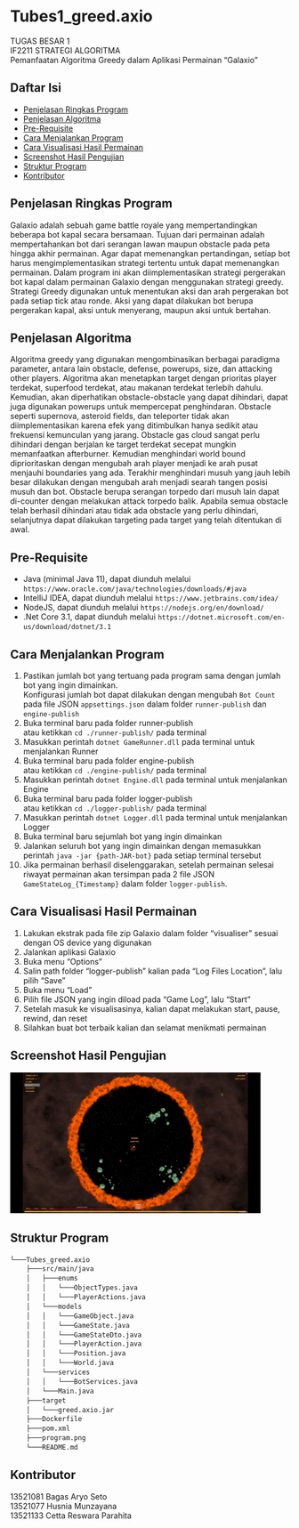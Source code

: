 # Tubes1_greed.axio
TUGAS BESAR 1 <br>
IF2211 STRATEGI ALGORITMA <br>
Pemanfaatan Algoritma Greedy dalam Aplikasi Permainan “Galaxio” <br>

## Daftar Isi

- [Penjelasan Ringkas Program](#penjelasan-ringkas-program)
- [Penjelasan Algoritma](#penjelasan-algoritma)
- [Pre-Requisite](#pre-requisite)
- [Cara Menjalankan Program](#cara-menjalankan-program)
- [Cara Visualisasi Hasil Permainan](#cara-visualisasi-hasil-permainan)
- [Screenshot Hasil Pengujian](#screenshot-hasil-pengujian)
- [Struktur Program](#struktur-program)
- [Kontributor](#kontributor)

## Penjelasan Ringkas Program

Galaxio adalah sebuah game battle royale yang mempertandingkan beberapa bot kapal secara bersamaan. Tujuan dari permainan adalah mempertahankan bot dari serangan lawan maupun obstacle pada peta hingga akhir permainan. Agar dapat memenangkan pertandingan, setiap bot harus mengimplementasikan strategi tertentu untuk dapat memenangkan permainan. Dalam program ini akan diimplementasikan strategi pergerakan bot kapal dalam permainan Galaxio dengan menggunakan strategi greedy. Strategi Greedy digunakan untuk menentukan aksi dan arah pergerakan bot pada setiap tick atau ronde. Aksi yang dapat dilakukan bot berupa pergerakan kapal, aksi untuk menyerang, maupun aksi untuk bertahan.

## Penjelasan Algoritma

Algoritma greedy yang digunakan mengombinasikan berbagai paradigma parameter, antara lain obstacle, defense, powerups, size, dan attacking other players. Algoritma akan menetapkan target dengan prioritas player terdekat, superfood terdekat, atau makanan terdekat terlebih dahulu. Kemudian, akan diperhatikan obstacle-obstacle yang dapat dihindari, dapat juga digunakan powerups untuk mempercepat penghindaran. Obstacle seperti supernova, asteroid fields, dan teleporter tidak akan diimplementasikan karena efek yang ditimbulkan hanya sedikit atau frekuensi kemunculan yang jarang. Obstacle gas cloud sangat perlu dihindari dengan berjalan ke target terdekat secepat mungkin memanfaatkan afterburner. Kemudian menghindari world bound diprioritaskan dengan mengubah arah player menjadi ke arah pusat menjauhi boundaries yang ada. Terakhir menghindari musuh yang jauh lebih besar dilakukan dengan mengubah arah menjadi searah tangen posisi musuh dan bot. Obstacle berupa serangan torpedo dari musuh lain dapat di-counter dengan melakukan attack torpedo balik. Apabila semua obstacle telah berhasil dihindari atau tidak ada obstacle yang perlu dihindari, selanjutnya dapat dilakukan targeting pada target yang telah ditentukan di awal.

## Pre-Requisite
* Java (minimal Java 11), dapat diunduh melalui `https://www.oracle.com/java/technologies/downloads/#java`
* IntelIiJ IDEA, dapat diunduh melalui `https://www.jetbrains.com/idea/`
* NodeJS, dapat diunduh melalui `https://nodejs.org/en/download/`
* .Net Core 3.1, dapat diunduh melalui `https://dotnet.microsoft.com/en-us/download/dotnet/3.1`

## Cara Menjalankan Program
1. Pastikan jumlah bot yang tertuang pada program sama dengan jumlah bot yang ingin dimainkan. <br>
Konfigurasi jumlah bot dapat dilakukan dengan mengubah `Bot Count` pada file JSON `appsettings.json` dalam folder `runner-publish` dan `engine-publish`
2. Buka terminal baru pada folder runner-publish <br>
atau ketikkan `cd ./runner-publish/` pada terminal
3. Masukkan perintah `dotnet GameRunner.dll` pada terminal untuk menjalankan Runner
4. Buka terminal baru pada folder engine-publish <br>
atau ketikkan `cd ./engine-publish/` pada terminal
5. Masukkan perintah `dotnet Engine.dll` pada terminal untuk menjalankan Engine
6. Buka terminal baru pada folder logger-publish <br>
atau ketikkan `cd ./logger-publish/` pada terminal
7. Masukkan perintah `dotnet Logger.dll` pada terminal untuk menjalankan Logger
8. Buka terminal baru sejumlah bot yang ingin dimainkan
9. Jalankan seluruh bot yang ingin dimainkan dengan memasukkan perintah `java -jar {path-JAR-bot}` pada setiap terminal tersebut
10. Jika permainan berhasil diselenggarakan, setelah permainan selesai riwayat permainan akan tersimpan pada 2 file JSON `GameStateLog_{Timestamp}` dalam folder `logger-publish`.

## Cara Visualisasi Hasil Permainan

1. Lakukan ekstrak pada file zip Galaxio dalam folder “visualiser” sesuai dengan OS device yang digunakan
2. Jalankan aplikasi Galaxio
3. Buka menu “Options”
4. Salin path folder “logger-publish” kalian pada “Log Files Location”, lalu pilih “Save”
5. Buka menu “Load”
6. Pilih file JSON yang ingin diload pada “Game Log”, lalu “Start”
7. Setelah masuk ke visualisasinya, kalian dapat melakukan start, pause, rewind, dan reset
8. Silahkan buat bot terbaik kalian dan selamat menikmati permainan

## Screenshot Hasil Pengujian

<img src="./program.png" width="450">

## Struktur Program

```bash
└───Tubes_greed.axio
    ├───src/main/java
    │   ├───enums
    │   │   └───ObjectTypes.java
    │   │   └───PlayerActions.java
    │   └───models
    │   │   └───GameObject.java
    │   │   └───GameState.java
    │   │   └───GameStateDto.java
    │   │   └───PlayerAction.java
    │   │   └───Position.java
    │   │   └───World.java
    │   └───services
    │   │   └───BotServices.java
    │   └───Main.java
    ├───target
    │   └───greed.axio.jar
    ├───Dockerfile
    ├───pom.xml
    ├───program.png
    └───README.md
```

## Kontributor

13521081 Bagas Aryo Seto <br>
13521077 Husnia Munzayana <br>
13521133 Cetta Reswara Parahita

